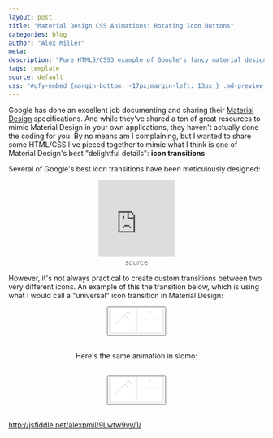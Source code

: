 ```yaml
---
layout: post
title: "Material Design CSS Animations: Rotating Icon Buttons"
categories: blog
author: "Alex Miller"
meta:
description: "Pure HTML5/CSS3 example of Google's fancy material design spinning icon effect. No Javascript required!"
tags: template
source: default
css: "#gfy-embed {margin-bottom: -17px;margin-left: 13px;} .md-preview .button{background-color:#db4437;height:56px;width:56px;border:none;border-radius:50%;box-shadow:0 0 4px rgba(0,0,0,.14),0 4px 8px rgba(0,0,0,.28);box-sizing:content-box;cursor:default;outline:0;padding:0;position:relative;-webkit-transform:scale(1) rotate(360deg);transform:scale(1) rotate(360deg);-webkit-transition:-webkit-transform 150ms cubic-bezier(.4,0,1,1);transition:transform 150ms cubic-bezier(.4,0,1,1)}.md-preview .button.hover{box-shadow:0 0 6px rgba(0,0,0,.16),0 6px 12px rgba(0,0,0,.32);-webkit-transition:box-shadow 150ms cubic-bezier(0,0,.2,1);transition:box-shadow 150ms cubic-bezier(0,0,.2,1)}.md-preview .md-icon{background-size:24px;display:block;height:24px;margin:auto;width:24px}.md-preview .first-icon,.md-preview .second-icon{left:0;margin-left:16px;margin-top:16px;position:absolute;top:0;-webkit-transition:all .2s cubic-bezier(.4,0,.2,1);transition:all .2s cubic-bezier(.4,0,.2,1)}.md-preview .button.hover .first-icon,.md-preview .second-icon{opacity:0;-webkit-transform:rotate(225deg);transform:rotate(225deg)}.md-preview .button.hover .second-icon{opacity:1;visibility:visible;-webkit-transform:rotate(360deg);transform:rotate(360deg)}.slomo .button{background-color:#db4437;height:56px;width:56px;border:none;border-radius:50%;box-shadow:0 0 4px rgba(0,0,0,.14),0 4px 8px rgba(0,0,0,.28);box-sizing:content-box;cursor:default;outline:0;padding:0;position:relative;-webkit-transform:scale(1) rotate(360deg);transform:scale(1) rotate(360deg);-webkit-transition:-webkit-transform 1.5s cubic-bezier(.4,0,1,1);transition:transform 1.5s cubic-bezier(.4,0,1,1)}.slomo .button.hover{box-shadow:0 0 6px rgba(0,0,0,.16),0 6px 12px rgba(0,0,0,.32);-webkit-transition:box-shadow 1.5s cubic-bezier(0,0,.2,1);transition:box-shadow 1.5s cubic-bezier(0,0,.2,1)}.slomo .md-icon{background-size:24px;display:block;height:24px;margin:auto;width:24px}.slomo .first-icon,.slomo .second-icon{left:0;margin-left:16px;margin-top:16px;position:absolute;top:0;-webkit-transition:all 2s cubic-bezier(.4,0,.2,1);transition:all 2s cubic-bezier(.4,0,.2,1)}.slomo .button.hover .first-icon,.slomo .second-icon{opacity:0;-webkit-transform:rotate(225deg);transform:rotate(225deg)}.slomo .button.hover .second-icon{opacity:1;visibility:visible;-webkit-transform:rotate(360deg);transform:rotate(360deg)}"
---
```


Google has done an excellent job documenting and sharing their [Material Design](http://www.google.com/design/spec/) specifications. And while they've shared a ton of great resources to mimic Material Design in your own applications, they haven't actually done the coding for you. By no means am I complaining, but I wanted to share some HTML/CSS I've pieced together to mimic what I think is one of Material Design's best "delightful details": **icon transitions**.

Several of Google's best icon transitions have been meticulously designed:

<div style="text-align:center;">
    <iframe id="gfy-embed" src="http://gfycat.com/ifr/OddballScalyGuppy" frameborder="0" scrolling="no" width="150" height="150" style="-webkit-backface-visibility: hidden;-webkit-transform: scale(1);" ></iframe>
    <br/>
    <a href="http://www.google.com/design/spec/animation/delightful-details.html" style="text-decoration: none; color: rgba(0,0,0,.5);">source</a>
</div>

However, it's not always practical to create custom transitions between two very different icons. An example of this the transition below, which is using what I would call a "universal" icon transition in Material Design:
<br/>
<div style="text-align:center;">
    <div class="md-preview">
        <button class="button" id="auto-icon-transition">
            <img class="md-icon second-icon" src="/img/pencil.png" />
            <img class="md-icon first-icon" src="/img/plus.png" />
        </button>
    </div>
    <br/>
    <p>Here's the same animation in slomo:</p>
    <br/>
    <div class="slomo">
        <button class="button">
            <img class="md-icon second-icon" src="/img/pencil.png" />
            <img class="md-icon first-icon" src="/img/plus.png" />
        </button>
    </div>
</div>
<br/>
<script type="text/javascript">
    setInterval(function(){$('.md-preview .button').addClass('hover')}, 4000);
    setTimeout(function(){
        setInterval(function(){$('.md-preview .button').removeClass('hover')}, 4000);
    }, 2000);
    
    setInterval(function(){$('.slomo .button').addClass('hover')}, 10000);
    setTimeout(function(){
        setInterval(function(){$('.slomo .button').removeClass('hover')}, 10000);
    }, 5000);
</script>


http://jsfiddle.net/alexpmil/9Lwtw9vy/1/
